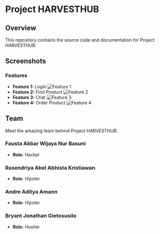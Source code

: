 
# Project HARVESTHUB

## Overview

This repository contains the source code and documentation for Project HARVESTHUB.

## Screenshots
### Features

- **Feature 1:** Login
  ![Feature 1](screenshots/login.png)
- **Feature 2:** Find Product
  ![Feature 2](screenshots/findproduct.png)
- **Feature 3:** Chat
  ![Feature 3](screenshots/chat.png)
- **Feature 4:** Order Product
  ![Feature 4](screenshots/orderproduct.png)

## Team

Meet the amazing team behind Project HARVESTHUB:

### Fausta Akbar Wijaya Nur Basuni



- **Role:** Hacker

### Rasendriya Abel Abhista Kristiawan



- **Role:** Hipster

### Andre Aditya Amann



- **Role:** Hipster

### Bryant Jonathan Gietosusilo



- **Role:** Hustler
